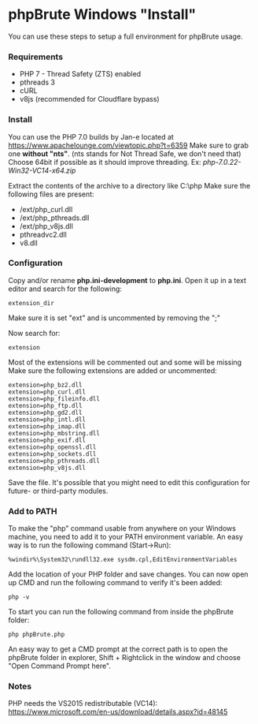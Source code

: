# phpBrute Windows "Install"

You can use these steps to setup a full environment for phpBrute usage. 

### Requirements
- PHP 7 - Thread Safety (ZTS) enabled
- pthreads 3
- cURL
- v8js (recommended for Cloudflare bypass)

### Install
You can use the PHP 7.0 builds by Jan-e located at https://www.apachelounge.com/viewtopic.php?t=6359
Make sure to grab one **without "nts"**. (nts stands for Not Thread Safe, we don't need that)
Choose 64bit if possible as it should improve threading.
Ex: *php-7.0.22-Win32-VC14-x64.zip*

Extract the contents of the archive to a directory like C:\php
Make sure the following files are present:
- /ext/php_curl.dll
- /ext/php_pthreads.dll
- /ext/php_v8js.dll
- pthreadvc2.dll
- v8.dll

### Configuration
Copy and/or rename **php.ini-development** to **php.ini**.
Open it up in a text editor and search for the following:
```
extension_dir
```

Make sure it is set "ext" and is uncommented by removing the ";"

Now search for:
```
extension
```

Most of the extensions will be commented out and some will be missing
Make sure the following extensions are added or uncommented:
```
extension=php_bz2.dll
extension=php_curl.dll
extension=php_fileinfo.dll
extension=php_ftp.dll
extension=php_gd2.dll
extension=php_intl.dll
extension=php_imap.dll
extension=php_mbstring.dll
extension=php_exif.dll
extension=php_openssl.dll
extension=php_sockets.dll
extension=php_pthreads.dll
extension=php_v8js.dll
```

Save the file. It's possible that you might need to edit this configuration for future- or third-party modules.

### Add to PATH
To make the "php" command usable from anywhere on your Windows machine, you need to add it to your PATH environment variable.
An easy way is to run the following command (Start->Run):
```
%windir%\System32\rundll32.exe sysdm.cpl,EditEnvironmentVariables
```
Add the location of your PHP folder and save changes. You can now open up CMD and run the following command to verify it's been added:
```
php -v
```

To start you can run the following command from inside the phpBrute folder:
```
php phpBrute.php
```

An easy way to get a CMD prompt at the correct path is to open the phpBrute folder in explorer, Shift + Rightclick in the window and choose "Open Command Prompt here".

### Notes
PHP needs the VS2015 redistributable (VC14):
https://www.microsoft.com/en-us/download/details.aspx?id=48145